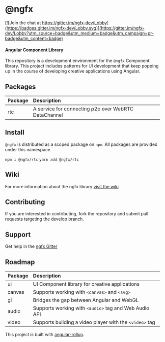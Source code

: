 # @ngfx

[![Join the chat at https://gitter.im/ngfx-dev/Lobby](https://badges.gitter.im/ngfx-dev/Lobby.svg)](https://gitter.im/ngfx-dev/Lobby?utm_source=badge&utm_medium=badge&utm_campaign=pr-badge&utm_content=badge)

#### Angular Component Library

This repository is a development environment for the `@ngfx` Component library. This project includes patterns for UI development that keep popping up in the course of developing creative applications using Angular.

## Packages

| Package       | Description                                          |
| ------------- |:-----------------------------------------------------|
| rtc           | A service for connecting p2p over WebRTC DataChannel |


## Install

`@ngfx` is distributed as a scoped package on `npm`. All packages are provided under this namespace.

`npm i @ngfx/rtc`
`yarn add @ngfx/rtc`

## Wiki

For more information about the ngfx library [visit the wiki](https://github.com/steveblue/ngfx/wiki/@ngfx).

## Contributing

If you are interested in contributing, fork the repository and submit pull requests targeting the develop branch.

## Support

Get help in the [ngfx Gitter](https://gitter.im/ngfx-dev/Lobby?utm_source=share-link&utm_medium=link&utm_campaign=share-link)


## Roadmap

| Package       | Description                                          |
| ------------- |:-----------------------------------------------------|
| ui            | UI Component library for creative applications       |
| canvas        | Supports working with `<canvas>` and `<svg>`         |
| gl            | Bridges the gap between Angular and WebGL            |
| audio         | Supports working with `<audio>` tag and Web Audio API  |
| video         | Supports building a video player with the `<video>` tag |

This project is built with [angular-rollup](https://github.com/steveblue/angular2-rollup#readme).








